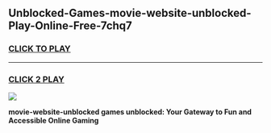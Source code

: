 
## Unblocked-Games-movie-website-unblocked-Play-Online-Free-7chq7
<h3>
<a href="https://premium76.site?title=movie-website-unblocked&ref=26A">CLICK TO PLAY</a></h3>
<hr>

<h3>
<a href="https://premium76.site?title=movie-website-unblocked&ref=26A">CLICK 2 PLAY</a>
  
</h3>

<a href="https://premium76.site?title=movie-website-unblocked&ref=26A"><img src="https://clearcache.store/games.png"></a>


**movie-website-unblocked games unblocked: Your Gateway to Fun and Accessible Online Gaming**
